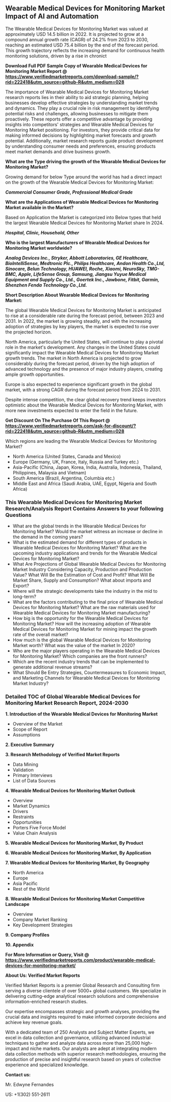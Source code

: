 <h2>Wearable Medical Devices for Monitoring Market Impact of AI and Automation</h2><p>The Wearable Medical Devices for Monitoring Market was valued at approximately USD 14.5 billion in 2022. It is projected to grow at a compound annual growth rate (CAGR) of 24.2% from 2023 to 2030, reaching an estimated USD 75.4 billion by the end of the forecast period. This growth trajectory reflects the increasing demand for continuous health monitoring solutions, driven by a rise in chronict</p><p id="" class=""><strong>Download Full PDF Sample Copy of Wearable Medical Devices for Monitoring Market Report @ <a href="https://www.verifiedmarketreports.com/download-sample/?rid=222418&utm_source=github-R&utm_medium=028" target="_blank">https://www.verifiedmarketreports.com/download-sample/?rid=222418&utm_source=github-R&utm_medium=028</a></strong></p><p>The importance of&nbsp;Wearable Medical Devices for Monitoring Market research reports lies in their ability to aid strategic planning, helping businesses develop effective strategies by understanding market trends and dynamics. They play a crucial role in risk management by identifying potential risks and challenges, allowing businesses to mitigate them proactively. These reports offer a competitive advantage by providing insights into competitors' strategies and Wearable Medical Devices for Monitoring Market positioning. For investors, they provide critical data for making informed decisions by highlighting market forecasts and growth potential. Additionally, market research reports guide product development by understanding consumer needs and preferences, ensuring products meet market demands and drive business growth.</p><p><strong>What are the&nbsp;Type driving the growth of the Wearable Medical Devices for Monitoring Market?</strong></p><p id="" class="">Growing demand for below Type around the world has had a direct impact on the growth of the Wearable Medical Devices for Monitoring Market:</p><em><strong>Commercial Consumer Grade, Professional Medical Grade</strong></em></p><strong>What are the&nbsp;Applications&nbsp;of Wearable Medical Devices for Monitoring Market available in the Market?</strong></p><p id="" class="">Based on Application the Market is categorized into Below types that held the largest Wearable Medical Devices for Monitoring Market share In 2024.</p><em><strong>Hospital, Clinic, Household, Other</strong></em></p><strong>Who is the largest Manufacturers of Wearable Medical Devices for Monitoring Market worldwide?</strong></p><p><em><strong>Analog Devices Inc., Stryker, Abbott Laboratories, GE Healthcare, BioIntelliSense, Medtronic Plc., Philips Healthcare, Andon Health Co.,Ltd, Sinocare, Belun Technology, HUAWEI, Roche, Xiaomi, NeuroSky, TMG-BMC, Apple, LifeSense Group, Samsung, Jiangsu Yuyue Medical Equipment and Supply Co., Ltd., Goertek Inc., Jawbone, Fitbit, Garmin, Shenzhen Fenda Technology Co.,Ltd.</strong></em></p><p id="" class=""><strong>Short Description About Wearable Medical Devices for Monitoring Market:</strong></p><p>The global Wearable Medical Devices for Monitoring Market is anticipated to rise at a considerable rate during the forecast period, between 2023 and 2031. In 2022, the market is growing steadily, and with the increasing adoption of strategies by key players, the market is expected to rise over the projected horizon.</p><p>North America, particularly the United States, will continue to play a pivotal role in the market's development. Any changes in the United States could significantly impact the Wearable Medical Devices for Monitoring Market growth trends. The market in North America is projected to grow considerably during the forecast period, driven by the high adoption of advanced technology and the presence of major industry players, creating ample growth opportunities.</p><p>Europe is also expected to experience significant growth in the global market, with a strong CAGR during the forecast period from 2024 to 2031.</p><p>Despite intense competition, the clear global recovery trend keeps investors optimistic about the Wearable Medical Devices for Monitoring Market, with more new investments expected to enter the field in the future.</p><p id="" class=""><strong>Get Discount On The Purchase Of This Report @ <a href="https://www.verifiedmarketreports.com/ask-for-discount/?rid=222418&utm_source=github-R&utm_medium=028" target="_blank">https://www.verifiedmarketreports.com/ask-for-discount/?rid=222418&utm_source=github-R&utm_medium=028</a></strong></p>Which regions are leading the Wearable Medical Devices for Monitoring Market?</p><ul><li>North America (United States, Canada and Mexico)</li><li>Europe (Germany, UK, France, Italy, Russia and Turkey etc.)</li><li>Asia-Pacific (China, Japan, Korea, India, Australia, Indonesia, Thailand, Philippines, Malaysia and Vietnam)</li><li>South America (Brazil, Argentina, Columbia etc.)</li><li>Middle East and Africa (Saudi Arabia, UAE, Egypt, Nigeria and South Africa)</li></ul><h3 id="" class="">This Wearable Medical Devices for Monitoring Market Research/Analysis Report Contains Answers to your following Questions</h3><ul><li>What are the global trends in the Wearable Medical Devices for Monitoring Market? Would the market witness an increase or decline in the demand in the coming years?</li><li>What is the estimated demand for different types of products in Wearable Medical Devices for Monitoring Market? What are the upcoming industry applications and trends for the Wearable Medical Devices for Monitoring Market?</li><li>What Are Projections of Global Wearable Medical Devices for Monitoring Market Industry Considering Capacity, Production and Production Value? What Will Be the Estimation of Cost and Profit? What Will Be Market Share, Supply and Consumption? What about imports and Export?</li><li>Where will the strategic developments take the industry in the mid to long-term?</li><li>What are the factors contributing to the final price of Wearable Medical Devices for Monitoring Market? What are the raw materials used for Wearable Medical Devices for Monitoring Market manufacturing?</li><li>How big is the opportunity for the Wearable Medical Devices for Monitoring Market? How will the increasing adoption of Wearable Medical Devices for Monitoring Market for mining impact the growth rate of the overall market?</li><li>How much is the global Wearable Medical Devices for Monitoring Market worth? What was the value of the market In 2020?</li><li>Who are the major players operating in the Wearable Medical Devices for Monitoring Market? Which companies are the front runners?</li><li>Which are the recent industry trends that can be implemented to generate additional revenue streams?</li><li>What Should Be Entry Strategies, Countermeasures to Economic Impact, and Marketing Channels for Wearable Medical Devices for Monitoring Market Industry?</li></ul><h3 id="" class="">Detailed TOC of Global Wearable Medical Devices for Monitoring Market Research Report, 2024-2030</h3><p id="" class=""><strong>1. Introduction of the Wearable Medical Devices for Monitoring Market</strong></p><ul><li>Overview of the Market</li><li>Scope of Report</li><li>Assumptions</li></ul><p id="" class=""><strong>2. Executive Summary</strong></p><p id="" class=""><strong>3. Research Methodology of Verified Market Reports</strong></p><ul><li>Data Mining</li><li>Validation</li><li>Primary Interviews</li><li>List of Data Sources</li></ul><p id="" class=""><strong>4. Wearable Medical Devices for Monitoring Market Outlook</strong></p><ul><li>Overview</li><li>Market Dynamics</li><li>Drivers</li><li>Restraints</li><li>Opportunities</li><li>Porters Five Force Model</li><li>Value Chain Analysis</li></ul><p id="" class=""><strong>5. Wearable Medical Devices for Monitoring Market, By Product</strong></p><p id="" class=""><strong>6. Wearable Medical Devices for Monitoring Market, By Application</strong></p><p id="" class=""><strong>7. Wearable Medical Devices for Monitoring Market, By Geography</strong></p><ul><li>North America</li><li>Europe</li><li>Asia Pacific</li><li>Rest of the World</li></ul><p id="" class=""><strong>8. Wearable Medical Devices for Monitoring Market Competitive Landscape</strong></p><ul><li>Overview</li><li>Company Market Ranking</li><li>Key Development Strategies</li></ul><p id="" class=""><strong>9. Company Profiles</strong></p><p id="" class=""><strong>10. Appendix</strong></p><p id="" class=""><strong>For More Information or Query, Visit @ <a href="https://www.verifiedmarketreports.com/product/wearable-medical-devices-for-monitoring-market/" target="_blank">https://www.verifiedmarketreports.com/product/wearable-medical-devices-for-monitoring-market/</a></strong></p><p id="" class=""><strong>About Us: Verified Market Reports</strong></p><p id="" class="">Verified Market Reports is a premier Global Research and Consulting firm serving a diverse clientele of over 5000+ global customers. We specialize in delivering cutting-edge analytical research solutions and comprehensive information-enriched research studies.</p><p id="" class="">Our expertise encompasses strategic and growth analyses, providing the crucial data and insights required to make informed corporate decisions and achieve key revenue goals.</p><p id="" class="">With a dedicated team of 250 Analysts and Subject Matter Experts, we excel in data collection and governance, utilizing advanced industrial techniques to gather and analyze data across more than 25,000 high-impact and niche markets. Our analysts are adept at integrating modern data collection methods with superior research methodologies, ensuring the production of precise and insightful research based on years of collective experience and specialized knowledge.</p><p id="" class=""><strong>Contact us:</strong></p><p id="" class="">Mr. Edwyne Fernandes</p><p id="" class="">US: +1(302) 551-2611</p>